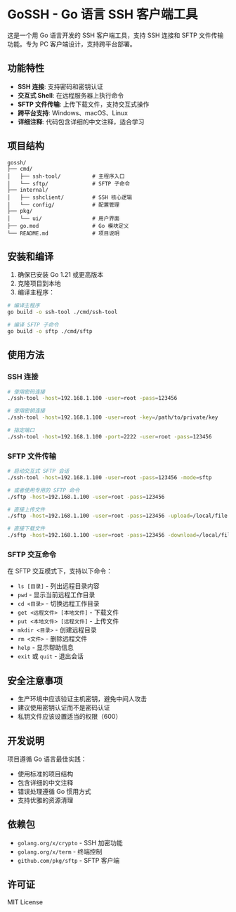 # GoSSH - Go 语言 SSH 客户端工具

这是一个用 Go 语言开发的 SSH 客户端工具，支持 SSH 连接和 SFTP 文件传输功能。专为 PC 客户端设计，支持跨平台部署。

## 功能特性

- **SSH 连接**: 支持密码和密钥认证
- **交互式 Shell**: 在远程服务器上执行命令
- **SFTP 文件传输**: 上传下载文件，支持交互式操作
- **跨平台支持**: Windows、macOS、Linux
- **详细注释**: 代码包含详细的中文注释，适合学习

## 项目结构

```
gossh/
├── cmd/
│   ├── ssh-tool/          # 主程序入口
│   └── sftp/              # SFTP 子命令
├── internal/
│   ├── sshclient/         # SSH 核心逻辑
│   └── config/            # 配置管理
├── pkg/
│   └── ui/                # 用户界面
├── go.mod                 # Go 模块定义
└── README.md              # 项目说明
```

## 安装和编译

1. 确保已安装 Go 1.21 或更高版本
2. 克隆项目到本地
3. 编译主程序：

```bash
# 编译主程序
go build -o ssh-tool ./cmd/ssh-tool

# 编译 SFTP 子命令
go build -o sftp ./cmd/sftp
```

## 使用方法

### SSH 连接

```bash
# 使用密码连接
./ssh-tool -host=192.168.1.100 -user=root -pass=123456

# 使用密钥连接
./ssh-tool -host=192.168.1.100 -user=root -key=/path/to/private/key

# 指定端口
./ssh-tool -host=192.168.1.100 -port=2222 -user=root -pass=123456
```

### SFTP 文件传输

```bash
# 启动交互式 SFTP 会话
./ssh-tool -host=192.168.1.100 -user=root -pass=123456 -mode=sftp

# 或者使用专用的 SFTP 命令
./sftp -host=192.168.1.100 -user=root -pass=123456

# 直接上传文件
./sftp -host=192.168.1.100 -user=root -pass=123456 -upload=/local/file -remote=/remote/path

# 直接下载文件
./sftp -host=192.168.1.100 -user=root -pass=123456 -download=/local/file -remote=/remote/path
```

### SFTP 交互命令

在 SFTP 交互模式下，支持以下命令：

- `ls [目录]` - 列出远程目录内容
- `pwd` - 显示当前远程工作目录
- `cd <目录>` - 切换远程工作目录
- `get <远程文件> [本地文件]` - 下载文件
- `put <本地文件> [远程文件]` - 上传文件
- `mkdir <目录>` - 创建远程目录
- `rm <文件>` - 删除远程文件
- `help` - 显示帮助信息
- `exit` 或 `quit` - 退出会话

## 安全注意事项

- 生产环境中应该验证主机密钥，避免中间人攻击
- 建议使用密钥认证而不是密码认证
- 私钥文件应该设置适当的权限（600）

## 开发说明

项目遵循 Go 语言最佳实践：

- 使用标准的项目结构
- 包含详细的中文注释
- 错误处理遵循 Go 惯用方式
- 支持优雅的资源清理

## 依赖包

- `golang.org/x/crypto` - SSH 加密功能
- `golang.org/x/term` - 终端控制
- `github.com/pkg/sftp` - SFTP 客户端

## 许可证

MIT License